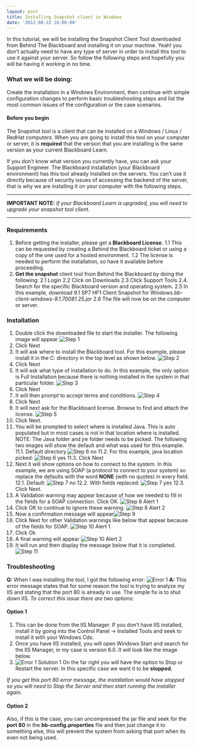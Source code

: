 ```yaml
---
layout: post
title: Installing Snapshot client in Windows
date: '2012-08-22 16:00:00'
---
```


In this tutorial, we will be installing the Snapshot Client Tool downloaded from Behind The Blackboard and installing it on your machine. Yeah! you don't actually need to have any type of server in order to install this tool to use it against your server. So follow the following steps and hopefully you will be having it working in no time.

### What we will be doing:
Create the installation in a Windows Environment, then continue with simple configuration changes to perform basic troubleshooting steps and list the most common issues of the configuration or the case scenarios.

#### Before you begin
The Snapshot *tool* is a client that can be installed on a Windows / Linux / RedHat computers.
When you are going to install this tool on your computer or server, it is **required** that the version that you are installing is the same version as your current Blackboard Learn.

If you don’t know what version you currently have, you can ask your Support Engineer.
The Blackboard installation (your Blackboard environment) has this tool already installed on the servers. You can’t use it directly because of security issues of accessing the backend of the server, that is why we are installing it on your computer with the following steps.

---
**IMPORTANT NOTE:** _If your Blackboard Learn is upgraded, you will need to upgrade your snapshot tool client._

---

### Requirements
1. Before getting the installer, please get a **Blackboard License.**
1.1 This can be requested by creating a Behind the Blackboard ticket or using a copy of the one used for a hosted environment.
1.2 The license is needed to perform the installation, so have it available before proceeding.
2. **Get the snapshot** client tool from Behind the Blackboard by doing the following:
2.1 Login
2.2 Click on Downloads
2.3 Click Support Tools
2.4. Search for the specific Blackboard version and operating system.
2.5 In this example, download 9.1 SP7 HF1 Client Snapshot for Windows *bb-client-windows-9.1.70081.25.jar*
2.6 The file will now be on the computer or server.

### Installation
1. Double click the downloaded file to start the installer. The following image will appear ![Step 1](/content/images/2013/Nov/1.png)
2. Click Next
3. It will ask where to install the Blackboard tool. For this example, please install it in the C: directory in the top level as shown below. ![Step 2](/content/images/2013/Nov/2.png)
4. Click Next
5. It will ask what type of installation to do. In this example, the only option is Full Installation because there is nothing installed in the system in that particular folder. ![Step 3](/content/images/2013/Nov/3.png)
6. Click Next</li>
7. It will then prompt to accept terms and conditions. ![Step 4](/content/images/2013/Nov/4.png)
8. Click Next
9. It will next ask for the Blackboard license. Browse to find and attach the license. ![Step 5](/content/images/2013/Nov/5.png)
10. Click Next.
11. You will be prompted to select where is installed Java. This is auto populated but in most cases is not in that location where is installed. NOTE: The Java folder and jre folder needs to be picked. The following two images will show the default and what was used for this example.
11.1. Default directory ![Step 6 no](/content/images/2013/Nov/6_no.png)
11.2. For this example, java location picked: ![Step 6 yes](/content/images/2013/Nov/6_yes.png)
11.3. Click Next
12. Next it will show options on how to connect to the system. In this example, we are using SOAP (a protocol to connect to your system) so replace the defaults with the word **NONE** (with no quotes) in every field.
12.1. Default:
![Step 7 no](/content/images/2013/Nov/7_no.png)
12.2. With fields replaced:
![Step 7 yes](/content/images/2013/Nov/7_yes.png)
12.3. Click Next.
13. A Validation warning may appear because of how we needed to fill in the fields for a SOAP connection. Click OK. ![Step 8 Alert 1](/content/images/2013/Nov/8_alert1.png)
14. Click OK to continue to ignore these warning. ![Step 8 Alert 2](/content/images/2013/Nov/8_alert2.png)
15. Now a confirmation message will appear![Step 9](/content/images/2013/Nov/9.png)
16. Click Next for other Validation warnings like below that appear because of the fields for SOAP. ![Step 10 Alert 1](/content/images/2013/Nov/10_alert1.png)
17. Click Ok
18. A final warning will appear ![Step 10 Alert 2](/content/images/2013/Nov/10_alert2.png)
19. It will run and then display the message below that it is completed.
![Step 11](/content/images/2013/Nov/11_final.png)

### Troubleshooting
**Q:** When I was installing the tool, I got the following error:
![Error 1](/content/images/2013/Nov/error1.png)
**A:** This error message states that for some reason the tool is trying to analyze my IIS and stating that the port 80 is already in use. The simple fix is to shut down IIS. _To correct this issue there are two options:_

#### Option 1
1. This can be done from the IIS Manager. If you don’t have IIS installed, install it by going into the Control Panel -&gt; Installed Tools and seek to install it with your Windows Cds.
2. Once you have IIS installed, you will open Windows Start and search for the IIS Manager, in my case is version 6.0. It will look like the image below.
3. ![Error 1 Solution 1](/content/images/2013/Nov/solution_error1.png)
On the far right you will have the option to Stop or Restart the server. In this specific case we want it to be **stopped.**

_If you get this port 80 error message, the installation would have stopped so you will need to Stop the Server and then start running the installer again._

#### Option 2

Also, if this is the case, you can uncompressed the jar file and seek for the **port 80** in the **bb-config.properties** file and then just change it to something else, this will prevent the system from asking that port when its even not being used.